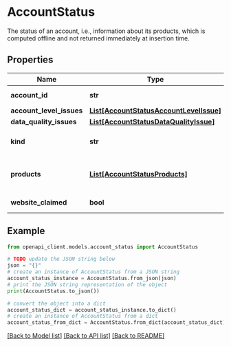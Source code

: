 # AccountStatus

The status of an account, i.e., information about its products, which is computed offline and not returned immediately at insertion time.

## Properties

Name | Type | Description | Notes
------------ | ------------- | ------------- | -------------
**account_id** | **str** | The ID of the account for which the status is reported. | [optional] 
**account_level_issues** | [**List[AccountStatusAccountLevelIssue]**](AccountStatusAccountLevelIssue.md) | A list of account level issues. | [optional] 
**data_quality_issues** | [**List[AccountStatusDataQualityIssue]**](AccountStatusDataQualityIssue.md) | DEPRECATED - never populated. | [optional] 
**kind** | **str** | Identifies what kind of resource this is. Value: the fixed string \&quot;&#x60;content#accountStatus&#x60;\&quot; | [optional] 
**products** | [**List[AccountStatusProducts]**](AccountStatusProducts.md) | List of product-related data by channel, destination, and country. Data in this field may be delayed by up to 30 minutes. | [optional] 
**website_claimed** | **bool** | Whether the account&#39;s website is claimed or not. | [optional] 

## Example

```python
from openapi_client.models.account_status import AccountStatus

# TODO update the JSON string below
json = "{}"
# create an instance of AccountStatus from a JSON string
account_status_instance = AccountStatus.from_json(json)
# print the JSON string representation of the object
print(AccountStatus.to_json())

# convert the object into a dict
account_status_dict = account_status_instance.to_dict()
# create an instance of AccountStatus from a dict
account_status_from_dict = AccountStatus.from_dict(account_status_dict)
```
[[Back to Model list]](../README.md#documentation-for-models) [[Back to API list]](../README.md#documentation-for-api-endpoints) [[Back to README]](../README.md)



